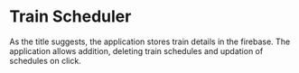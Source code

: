 # Train Scheduler

As the title suggests, the application stores train details in the firebase. The application allows addition, deleting train schedules and updation of schedules on click. 
